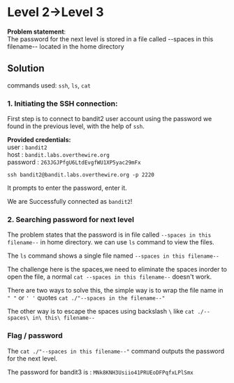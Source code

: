 # Level 2->Level 3
**Problem statement**:
<br>
The password for the next level is stored in a file called --spaces in this filename-- located in the home directory



## Solution
commands used: 
`ssh`, `ls`, `cat`<br>

### 1. Initiating the SSH connection:
First step is to connect to bandit2 user account using the password we found in the previous level, with the help of `ssh`.
<br>

**Provided credentials:** <br>
user : `bandit2` <br>
host : `bandit.labs.overthewire.org`<br>
password : `263JGJPfgU6LtdEvgfWU1XP5yac29mFx`

`ssh bandit2@bandit.labs.overthewire.org -p 2220`
<br>

It prompts to enter the password, enter it.<br>

We are Successfully connected as `bandit2`!


### 2. Searching password for next level
The problem states that the password is in file called `--spaces in this filename--` in home directory. we can use `ls` command to view the files.

The `ls` command shows a single file named `--spaces in this filename--`
 <br>

The challenge here is the spaces,we need to eliminate the spaces inorder to open the file, a normal `cat --spaces in this filename--` doesn't work.
 <br> 

There are two ways to solve this, the simple way is to wrap the file name in `" "` or `' '` quotes `cat ./"--spaces in the filename--"`<br>

The other way is to escape the spaces using backslash `\` like `cat ./--spaces\ in\ this\ filename--`


### Flag / password
The `cat ./"--spaces in this filename--"` command outputs the password for the next level.<br>

The password for bandit3 is : `MNk8KNH3Usiio41PRUEoDFPqfxLPlSmx`